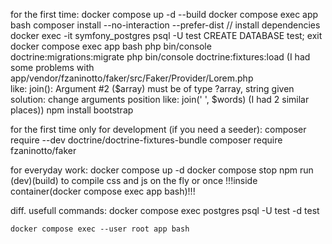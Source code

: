 
for the first time:
	docker compose up -d --build
	docker compose exec app bash
	composer install --no-interaction --prefer-dist // install dependencies
	docker exec -it symfony_postgres psql -U test
	CREATE DATABASE test;
	exit
	docker compose exec app bash
	php bin/console doctrine:migrations:migrate
	php bin/console doctrine:fixtures:load       (I had some problems with app/vendor/fzaninotto/faker/src/Faker/Provider/Lorem.php  
		like: join(): Argument #2 ($array) must be of type ?array, string given solution:
		change arguments position like: join(' ', $words)   (I had 2 similar places))
	npm install bootstrap


for the first time only for development (if you need a seeder):
	composer require --dev doctrine/doctrine-fixtures-bundle
	composer require fzaninotto/faker

for everyday work:
	docker compose up -d
	docker compose stop
	npm run (dev)(build)   to compile css and js on the fly or once  !!!inside container(docker compose exec app bash)!!!


diff. usefull commands:
	docker compose exec postgres psql -U test -d test

	docker compose exec --user root app bash